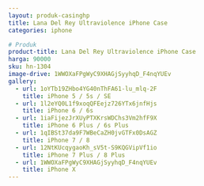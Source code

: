 ```yaml
---
layout: produk-casinghp
title: Lana Del Rey Ultraviolence iPhone Case
categories: iphone

# Produk
product-title: Lana Del Rey Ultraviolence iPhone Case
harga: 90000
sku: hn-1304
image-drive: 1WWOXaFPgWyC9XHAGjSyyhqD_F4nqYUEv
gallery:
  - url: 1oYTb19ZHbo4YG40nThFA61-lu_mlq-2F
    title: iPhone 5 / 5s / SE
  - url: 1l2eYQ0L1f9xoqQFEejz726YTx6jnfHjs
    title: iPhone 6 / 6s
  - url: 1iaFijezJrXUyPTXKrsWDChs3Vm2hfF9X
    title: iPhone 6 Plus / 6s Plus
  - url: 1qIBSt37da9F7WBeCaZH0jvGTFx0DsAGZ
    title: iPhone 7 / 8
  - url: 12NtKUcqygaoKh_sV5t-S9KQGVipVf1io
    title: iPhone 7 Plus / 8 Plus
  - url: 1WWOXaFPgWyC9XHAGjSyyhqD_F4nqYUEv
    title: iPhone X
---
```

